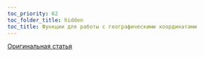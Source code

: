 ```yaml
---
toc_priority: 62
toc_folder_title: hidden
toc_title: Функции для работы с географическими координатами
---
```



[Оригинальная статья](https://clickhouse.tech/docs/ru/sql-reference/functions/geo/) <!--hide-->
